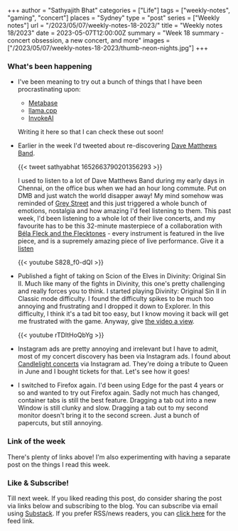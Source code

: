 +++
author = "Sathyajith Bhat"
categories = ["Life"]
tags = ["weekly-notes",  "gaming", "concert"]
places = "Sydney"
type = "post"
series = ["Weekly notes"]
url = "/2023/05/07/weekly-notes-18-2023/"
title = "Weekly notes 18/2023"
date = 2023-05-07T12:00:00Z
summary = "Week 18 summary - concert obsession, a new concert, and more"
images = ["/2023/05/07/weekly-notes-18-2023/thumb-neon-nights.jpg"]
+++

### What's been happening

* I've been meaning to try out a bunch of things that I have been procrastinating upon:
    * [Metabase](https://github.com/metabase/metabase)
    * [llama.cpp](https://github.com/ggerganov/llama.cpp)
    * [InvokeAI](https://github.com/invoke-ai/InvokeAI)
    
    Writing it here so that I can check these out soon!

* Earlier in the week I'd tweeted about re-discovering [Dave Matthews Band](https://en.wikipedia.org/wiki/Dave_Matthews_Band). 

    {{< tweet sathyabhat 1652663790201356293 >}}

    I used to listen to a lot of Dave Matthews Band during my early days in Chennai, on the office bus when we had an hour long commute. Put on DMB and just watch the world disapper away! My mind somehow was reminded of [Grey Street](https://www.youtube.com/watch?v=f-jaSbiwWGU) and this just triggered a whole bunch of emotions, nostalgia and how amazing I'd feel listening to them. This past week, I'd been listening to a whole lot of their live concerts, and my favourite has to be this 32-minute masterpiece of a collaboration with [Béla Fleck and the Flecktones](https://en.wikipedia.org/wiki/B%C3%A9la_Fleck_and_the_Flecktones) - every instrument is featured in the live piece, and is a supremely amazing piece of live performance. Give it a [listen](https://www.youtube.com/watch?v=S828_f0-dQI)

    {{< youtube S828_f0-dQI >}}

* Published a fight of taking on Scion of the Elves in Divinity: Original Sin II. Much like many of the fights in Divinity, this one's pretty challenging and really forces you to think. I started playing Divinity: Original Sin II in Classic mode difficulty. I found the difficulty spikes to be much too annoying and frustrating and I dropped it down to Explorer. In this difficulty, I think it's a tad bit too easy, but I know moving it back will get me frustrated with the game. Anyway, give [the video a view](https://www.youtube.com/watch?v=rTDltHoQbYg). 

    {{< youtube rTDltHoQbYg >}}

* Instagram ads are pretty annoying and irrelevant but I have to admit, most of my concert discovery has been via Instagram ads. I found about [Candlelight concerts](https://feverup.com/en/sydney/candlelight) via Instagram ad. They're doing a tribute to Queen in June and I bought tickets for that. Let's see how it goes!

* I switched to Firefox again. I'd been using Edge for the past 4 years or so and wanted to try out Firefox again. Sadly not much has changed, container tabs is still the best feature. Dragging a tab out into a new Window is still clunky and slow. Dragging a tab out to my second monitor doesn't bring it to the second screen. Just a bunch of papercuts, but still annoying.

### Link of the week

There's plenty of links above! I'm also experimenting with having a separate post on the things I read this week. 

### Like & Subscribe!

Till next week. If you liked reading this post, do consider sharing the post via links below and subscribing to the blog. You can subscribe via email using [Substack](https://sathyabhat.substack.com/). If you prefer RSS/news readers, you can [click here](https://sathyabh.at/index.xml) for the feed link.
